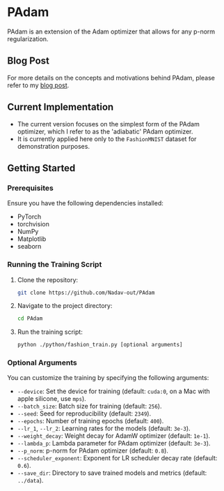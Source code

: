 # PAdam

PAdam is an extension of the Adam optimizer that allows for any p-norm regularization.

## Blog Post

For more details on the concepts and motivations behind PAdam, please refer to my [blog post](https://nadav-out.github.io/posts/PAdam/).



## Current Implementation

- The current version focuses on the simplest form of the PAdam optimizer, which I refer to as the 'adiabatic' PAdam optimizer.
- It is currently applied here only to the `FashionMNIST` dataset for demonstration purposes.

## Getting Started

### Prerequisites

Ensure you have the following dependencies installed:
- PyTorch
- torchvision
- NumPy
- Matplotlib
- seaborn

### Running the Training Script

1. Clone the repository:
   ```bash
   git clone https://github.com/Nadav-out/PAdam
   ```
2. Navigate to the project directory:
    ```bash
    cd PAdam
    ```
3. Run the training script:
    ```bash
    python ./python/fashion_train.py [optional arguments]
    ```
### Optional Arguments

You can customize the training by specifying the following arguments:
- `--device`: Set the device for training (default: `cuda:0`, on a Mac with apple silicone, use `mps`).
- `--batch_size`: Batch size for training (default: `256`).
- `--seed`: Seed for reproducibility (default: `2349`).
- `--epochs`: Number of training epochs (default: `400`).
- `--lr_1`, `--lr_2`: Learning rates for the models (default: `3e-3`).
- `--weight_decay`: Weight decay for AdamW optimizer (default: `1e-1`).
- `--lambda_p`: Lambda parameter for PAdam optimizer (default: `3e-3`).
- `--p_norm`: p-norm for PAdam optimizer (default: `0.8`).
- `--scheduler_exponent`: Exponent for LR scheduler decay rate (default: `0.6`).
- `--save_dir`: Directory to save trained models and metrics (default: `../data`).
